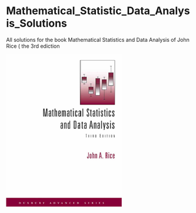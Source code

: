 # Mathematical_Statistic_Data_Analysis_Solutions
 All solutions for the book Mathematical Statistics and Data Analysis of John Rice ( the 3rd ediction

![Book cover](https://github.com/duonghung86/Mathematical_Statistic_Data_Analysis_Solutions/raw/main/Book%20cover.PNG)
